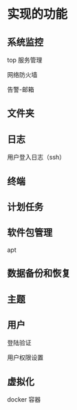 # 实现的功能

## 系统监控 

top 服务管理

网络防火墙

告警-邮箱

## 文件夹

## 日志

用户登入日志（ssh）

## 终端

## 计划任务

## 软件包管理

apt

## 数据备份和恢复

## 主题

## 用户

登陆验证

用户权限设置

## 虚拟化

docker 容器